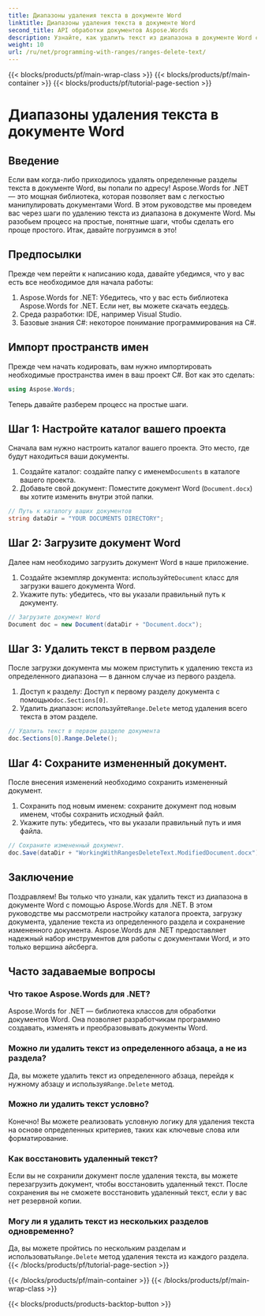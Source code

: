 ```yaml
---
title: Диапазоны удаления текста в документе Word
linktitle: Диапазоны удаления текста в документе Word
second_title: API обработки документов Aspose.Words
description: Узнайте, как удалить текст из диапазона в документе Word с помощью Aspose.Words для .NET с помощью этого пошагового руководства. Идеально подходит для разработчиков C#.
weight: 10
url: /ru/net/programming-with-ranges/ranges-delete-text/
---
```


{{< blocks/products/pf/main-wrap-class >}}
{{< blocks/products/pf/main-container >}}
{{< blocks/products/pf/tutorial-page-section >}}

# Диапазоны удаления текста в документе Word

## Введение

Если вам когда-либо приходилось удалять определенные разделы текста в документе Word, вы попали по адресу! Aspose.Words for .NET — это мощная библиотека, которая позволяет вам с легкостью манипулировать документами Word. В этом руководстве мы проведем вас через шаги по удалению текста из диапазона в документе Word. Мы разобьем процесс на простые, понятные шаги, чтобы сделать его проще простого. Итак, давайте погрузимся в это!

## Предпосылки

Прежде чем перейти к написанию кода, давайте убедимся, что у вас есть все необходимое для начала работы:

1.  Aspose.Words for .NET: Убедитесь, что у вас есть библиотека Aspose.Words for .NET. Если нет, вы можете скачать ее[здесь](https://releases.aspose.com/words/net/).
2. Среда разработки: IDE, например Visual Studio.
3. Базовые знания C#: некоторое понимание программирования на C#.

## Импорт пространств имен

Прежде чем начать кодировать, вам нужно импортировать необходимые пространства имен в ваш проект C#. Вот как это сделать:

```csharp
using Aspose.Words;
```

Теперь давайте разберем процесс на простые шаги.

## Шаг 1: Настройте каталог вашего проекта

Сначала вам нужно настроить каталог вашего проекта. Это место, где будут находиться ваши документы.

1.  Создайте каталог: создайте папку с именем`Documents` в каталоге вашего проекта.
2. Добавьте свой документ: Поместите документ Word (`Document.docx`) вы хотите изменить внутри этой папки.

```csharp
// Путь к каталогу ваших документов
string dataDir = "YOUR DOCUMENTS DIRECTORY";
```

## Шаг 2: Загрузите документ Word

Далее нам необходимо загрузить документ Word в наше приложение.

1.  Создайте экземпляр документа: используйте`Document` класс для загрузки вашего документа Word.
2. Укажите путь: убедитесь, что вы указали правильный путь к документу.

```csharp
// Загрузите документ Word
Document doc = new Document(dataDir + "Document.docx");
```

## Шаг 3: Удалить текст в первом разделе

После загрузки документа мы можем приступить к удалению текста из определенного диапазона — в данном случае из первого раздела.

1.  Доступ к разделу: Доступ к первому разделу документа с помощью`doc.Sections[0]`.
2.  Удалить диапазон: используйте`Range.Delete` метод удаления всего текста в этом разделе.

```csharp
// Удалить текст в первом разделе документа
doc.Sections[0].Range.Delete();
```

## Шаг 4: Сохраните измененный документ.

После внесения изменений необходимо сохранить измененный документ.

1. Сохранить под новым именем: сохраните документ под новым именем, чтобы сохранить исходный файл.
2. Укажите путь: убедитесь, что вы указали правильный путь и имя файла.

```csharp
// Сохраните измененный документ.
doc.Save(dataDir + "WorkingWithRangesDeleteText.ModifiedDocument.docx");
```

## Заключение

Поздравляем! Вы только что узнали, как удалить текст из диапазона в документе Word с помощью Aspose.Words для .NET. В этом руководстве мы рассмотрели настройку каталога проекта, загрузку документа, удаление текста из определенного раздела и сохранение измененного документа. Aspose.Words для .NET предоставляет надежный набор инструментов для работы с документами Word, и это только вершина айсберга.

## Часто задаваемые вопросы

### Что такое Aspose.Words для .NET?

Aspose.Words for .NET — библиотека классов для обработки документов Word. Она позволяет разработчикам программно создавать, изменять и преобразовывать документы Word.

### Можно ли удалить текст из определенного абзаца, а не из раздела?

 Да, вы можете удалить текст из определенного абзаца, перейдя к нужному абзацу и используя`Range.Delete` метод.

### Можно ли удалить текст условно?

Конечно! Вы можете реализовать условную логику для удаления текста на основе определенных критериев, таких как ключевые слова или форматирование.

### Как восстановить удаленный текст?

Если вы не сохранили документ после удаления текста, вы можете перезагрузить документ, чтобы восстановить удаленный текст. После сохранения вы не сможете восстановить удаленный текст, если у вас нет резервной копии.

### Могу ли я удалить текст из нескольких разделов одновременно?

 Да, вы можете пройтись по нескольким разделам и использовать`Range.Delete` метод удаления текста из каждого раздела.
{{< /blocks/products/pf/tutorial-page-section >}}

{{< /blocks/products/pf/main-container >}}
{{< /blocks/products/pf/main-wrap-class >}}

{{< blocks/products/products-backtop-button >}}

